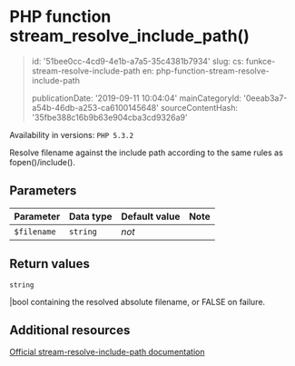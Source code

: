 PHP function stream_resolve_include_path()
==========================================

> id: '51bee0cc-4cd9-4e1b-a7a5-35c4381b7934'
> slug:
> 	cs: funkce-stream-resolve-include-path
> 	en: php-function-stream-resolve-include-path
> 
> publicationDate: '2019-09-11 10:04:04'
> mainCategoryId: '0eeab3a7-a54b-46db-a253-ca6100145648'
> sourceContentHash: '35fbe388c16b9b63e904cba3cd9326a9'

Availability in versions: `PHP 5.3.2`

Resolve filename against the include path according to the same rules as fopen()/include().


Parameters
--------------

| Parameter | Data type | Default value | Note |
|-----|-----|-----|-----|
| `$filename` | `string` | *not* | |


Return values
----------------

`string`

|bool containing the resolved absolute filename, or FALSE on failure.

Additional resources
------------

[Official stream-resolve-include-path documentation](https://www.php.net/manual/en/function.stream-resolve-include-path.php)
